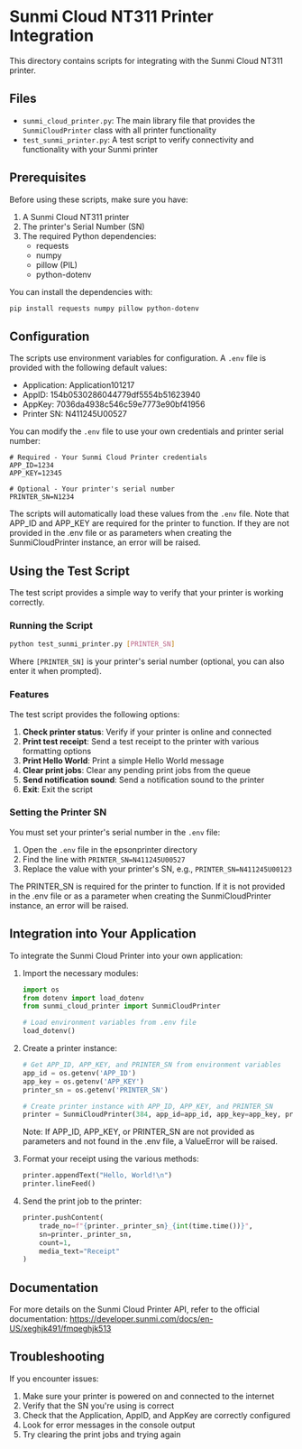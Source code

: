 # Sunmi Cloud NT311 Printer Integration

This directory contains scripts for integrating with the Sunmi Cloud NT311 printer.

## Files

- `sunmi_cloud_printer.py`: The main library file that provides the `SunmiCloudPrinter` class with all printer functionality
- `test_sunmi_printer.py`: A test script to verify connectivity and functionality with your Sunmi printer

## Prerequisites

Before using these scripts, make sure you have:

1. A Sunmi Cloud NT311 printer
2. The printer's Serial Number (SN)
3. The required Python dependencies:
   - requests
   - numpy
   - pillow (PIL)
   - python-dotenv

You can install the dependencies with:

```bash
pip install requests numpy pillow python-dotenv
```

## Configuration

The scripts use environment variables for configuration. A `.env` file is provided with the following default values:

- Application: Application101217
- AppID: 154b0530286044779df5554b51623940
- AppKey: 7036da4938c546c59e7773e90bf41956
- Printer SN: N411245U00527

You can modify the `.env` file to use your own credentials and printer serial number:

```
# Required - Your Sunmi Cloud Printer credentials
APP_ID=1234
APP_KEY=12345

# Optional - Your printer's serial number
PRINTER_SN=N1234
```

The scripts will automatically load these values from the `.env` file. Note that APP_ID and APP_KEY are required for the printer to function. If they are not provided in the .env file or as parameters when creating the SunmiCloudPrinter instance, an error will be raised.

## Using the Test Script

The test script provides a simple way to verify that your printer is working correctly.

### Running the Script

```bash
python test_sunmi_printer.py [PRINTER_SN]
```

Where `[PRINTER_SN]` is your printer's serial number (optional, you can also enter it when prompted).

### Features

The test script provides the following options:

1. **Check printer status**: Verify if your printer is online and connected
2. **Print test receipt**: Send a test receipt to the printer with various formatting options
3. **Print Hello World**: Print a simple Hello World message
4. **Clear print jobs**: Clear any pending print jobs from the queue
5. **Send notification sound**: Send a notification sound to the printer
6. **Exit**: Exit the script

### Setting the Printer SN

You must set your printer's serial number in the `.env` file:

1. Open the `.env` file in the epsonprinter directory
2. Find the line with `PRINTER_SN=N411245U00527`
3. Replace the value with your printer's SN, e.g., `PRINTER_SN=N411245U00123`

The PRINTER_SN is required for the printer to function. If it is not provided in the .env file or as a parameter when creating the SunmiCloudPrinter instance, an error will be raised.

## Integration into Your Application

To integrate the Sunmi Cloud Printer into your own application:

1. Import the necessary modules:
   ```python
   import os
   from dotenv import load_dotenv
   from sunmi_cloud_printer import SunmiCloudPrinter

   # Load environment variables from .env file
   load_dotenv()
   ```

2. Create a printer instance:
   ```python
   # Get APP_ID, APP_KEY, and PRINTER_SN from environment variables
   app_id = os.getenv('APP_ID')
   app_key = os.getenv('APP_KEY')
   printer_sn = os.getenv('PRINTER_SN')

   # Create printer instance with APP_ID, APP_KEY, and PRINTER_SN
   printer = SunmiCloudPrinter(384, app_id=app_id, app_key=app_key, printer_sn=printer_sn)  # 384 dots per line for 80mm printer
   ```

   Note: If APP_ID, APP_KEY, or PRINTER_SN are not provided as parameters and not found in the .env file, a ValueError will be raised.

3. Format your receipt using the various methods:
   ```python
   printer.appendText("Hello, World!\n")
   printer.lineFeed()
   ```

4. Send the print job to the printer:
   ```python
   printer.pushContent(
       trade_no=f"{printer._printer_sn}_{int(time.time())}",
       sn=printer._printer_sn,
       count=1,
       media_text="Receipt"
   )
   ```

## Documentation

For more details on the Sunmi Cloud Printer API, refer to the official documentation:
https://developer.sunmi.com/docs/en-US/xeghjk491/fmqeghjk513

## Troubleshooting

If you encounter issues:

1. Make sure your printer is powered on and connected to the internet
2. Verify that the SN you're using is correct
3. Check that the Application, AppID, and AppKey are correctly configured
4. Look for error messages in the console output
5. Try clearing the print jobs and trying again
